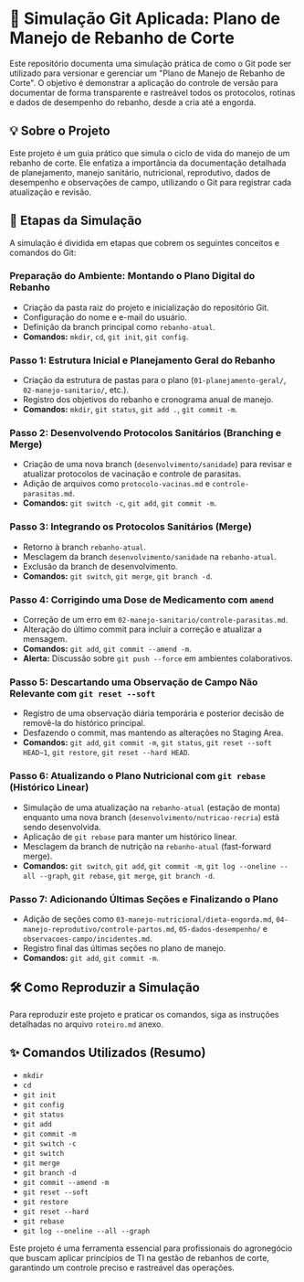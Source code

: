 # 🐂 Simulação Git Aplicada: Plano de Manejo de Rebanho de Corte

Este repositório documenta uma simulação prática de como o Git pode ser utilizado para versionar e gerenciar um "Plano de Manejo de Rebanho de Corte". O objetivo é demonstrar a aplicação do controle de versão para documentar de forma transparente e rastreável todos os protocolos, rotinas e dados de desempenho do rebanho, desde a cria até a engorda.

## 💡 Sobre o Projeto

Este projeto é um guia prático que simula o ciclo de vida do manejo de um rebanho de corte. Ele enfatiza a importância da documentação detalhada de planejamento, manejo sanitário, nutricional, reprodutivo, dados de desempenho e observações de campo, utilizando o Git para registrar cada atualização e revisão.

## 🎯 Etapas da Simulação

A simulação é dividida em etapas que cobrem os seguintes conceitos e comandos do Git:

### Preparação do Ambiente: Montando o Plano Digital do Rebanho

- Criação da pasta raiz do projeto e inicialização do repositório Git.
- Configuração do nome e e-mail do usuário.
- Definição da branch principal como `rebanho-atual`.
- **Comandos:** `mkdir`, `cd`, `git init`, `git config`.

### Passo 1: Estrutura Inicial e Planejamento Geral do Rebanho

- Criação da estrutura de pastas para o plano (`01-planejamento-geral/`, `02-manejo-sanitario/`, etc.).
- Registro dos objetivos do rebanho e cronograma anual de manejo.
- **Comandos:** `mkdir`, `git status`, `git add .`, `git commit -m`.

### Passo 2: Desenvolvendo Protocolos Sanitários (Branching e Merge)

- Criação de uma nova branch (`desenvolvimento/sanidade`) para revisar e atualizar protocolos de vacinação e controle de parasitas.
- Adição de arquivos como `protocolo-vacinas.md` e `controle-parasitas.md`.
- **Comandos:** `git switch -c`, `git add`, `git commit -m`.

### Passo 3: Integrando os Protocolos Sanitários (Merge)

- Retorno à branch `rebanho-atual`.
- Mesclagem da branch `desenvolvimento/sanidade` na `rebanho-atual`.
- Exclusão da branch de desenvolvimento.
- **Comandos:** `git switch`, `git merge`, `git branch -d`.

### Passo 4: Corrigindo uma Dose de Medicamento com `amend`

- Correção de um erro em `02-manejo-sanitario/controle-parasitas.md`.
- Alteração do último commit para incluir a correção e atualizar a mensagem.
- **Comandos:** `git add`, `git commit --amend -m`.
- **Alerta:** Discussão sobre `git push --force` em ambientes colaborativos.

### Passo 5: Descartando uma Observação de Campo Não Relevante com `git reset --soft`

- Registro de uma observação diária temporária e posterior decisão de removê-la do histórico principal.
- Desfazendo o commit, mas mantendo as alterações no Staging Area.
- **Comandos:** `git add`, `git commit -m`, `git status`, `git reset --soft HEAD~1`, `git restore`, `git reset --hard HEAD`.

### Passo 6: Atualizando o Plano Nutricional com `git rebase` (Histórico Linear)

- Simulação de uma atualização na `rebanho-atual` (estação de monta) enquanto uma nova branch (`desenvolvimento/nutricao-recria`) está sendo desenvolvida.
- Aplicação de `git rebase` para manter um histórico linear.
- Mesclagem da branch de nutrição na `rebanho-atual` (fast-forward merge).
- **Comandos:** `git switch`, `git add`, `git commit -m`, `git log --oneline --all --graph`, `git rebase`, `git merge`, `git branch -d`.

### Passo 7: Adicionando Últimas Seções e Finalizando o Plano

- Adição de seções como `03-manejo-nutricional/dieta-engorda.md`, `04-manejo-reprodutivo/controle-partos.md`, `05-dados-desempenho/` e `observacoes-campo/incidentes.md`.
- Registro final das últimas seções no plano de manejo.
- **Comandos:** `git add`, `git commit -m`.

## 🛠️ Como Reproduzir a Simulação

Para reproduzir este projeto e praticar os comandos, siga as instruções detalhadas no arquivo `roteiro.md` anexo.

## ✨ Comandos Utilizados (Resumo)

- `mkdir`
- `cd`
- `git init`
- `git config`
- `git status`
- `git add`
- `git commit -m`
- `git switch -c`
- `git switch`
- `git merge`
- `git branch -d`
- `git commit --amend -m`
- `git reset --soft`
- `git restore`
- `git reset --hard`
- `git rebase`
- `git log --oneline --all --graph`

Este projeto é uma ferramenta essencial para profissionais do agronegócio que buscam aplicar princípios de TI na gestão de rebanhos de corte, garantindo um controle preciso e rastreável das operações.
